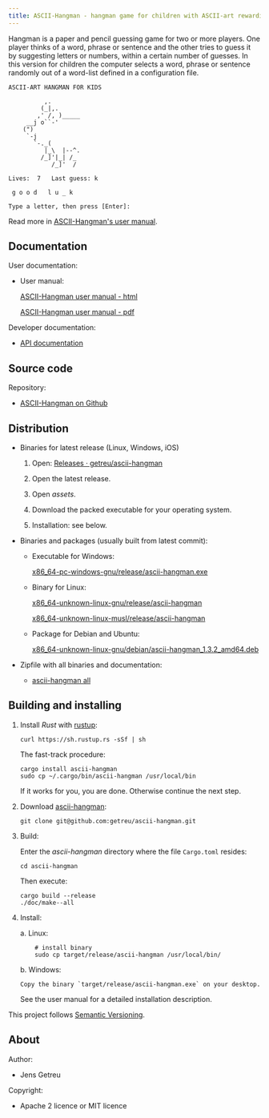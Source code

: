 ```yaml
---
title: ASCII-Hangman - hangman game for children with ASCII-art rewarding
---
```


Hangman is a paper and pencil guessing game for two or more players.  One player
thinks of a word, phrase or sentence and the other tries to guess it by
suggesting letters or numbers, within a certain number of guesses. In this
version for children the computer selects a word, phrase or sentence randomly
out of a word-list defined in a configuration file. 

```
ASCII-ART HANGMAN FOR KIDS

          ,.
         (_|,.
        ,' /, )_____
     __j o``-'
    (")
     `-j
       `-._(
          |_\  |--^.
         /_]'|_| /_
            /_]'  /

Lives:	7	Last guess: k

 g o o d   l u _ k

Type a letter, then press [Enter]: 
```

Read more in [ASCII-Hangman's user manual](/projects/ascii-hangman/ascii-hangman--manual.html).

## Documentation

User documentation:

* User manual:

  [ASCII-Hangman user manual - html](/projects/ascii-hangman/ascii-hangman--manual.html)

  [ASCII-Hangman user manual - pdf](/_downloads/ascii-hangman--manual.pdf)


Developer documentation:

* [API documentation](/projects/ascii-hangman/_downloads/doc/ascii_hangman/)


## Source code

Repository:

* [ASCII-Hangman on Github](https://github.com/getreu/ascii-hangman)


## Distribution

* Binaries for latest release (Linux, Windows, iOS)

    1. Open: [Releases · getreu/ascii-hangman](https://github.com/getreu/ascii-hangman/releases)

    2. Open the latest release.

    3. Open *assets*.

    4. Download the packed executable for your operating system.

    5. Installation: see below.

* Binaries and packages (usually built from latest commit):

  - Executable for Windows:

    [x86_64-pc-windows-gnu/release/ascii-hangman.exe](/projects/ascii-hangman/_downloads/x86_64-pc-windows-gnu/release/ascii-hangman.exe)

  - Binary for Linux:

    [x86_64-unknown-linux-gnu/release/ascii-hangman](/projects/ascii-hangman/_downloads/x86_64-unknown-linux-gnu/release/ascii-hangman)

    [x86_64-unknown-linux-musl/release/ascii-hangman](/projects/ascii-hangman/_downloads/x86_64-unknown-linux-musl/release/ascii-hangman)

  - Package for Debian and Ubuntu:

    [x86_64-unknown-linux-gnu/debian/ascii-hangman_1.3.2_amd64.deb](/projects/ascii-hangman/_downloads/x86_64-unknown-linux-gnu/debian/ascii-hangman_4.9.1_amd64.deb)


* Zipfile with all binaries and documentation:

  - [ascii-hangman all](/_downloads/ascii-hangman.zip)



## Building and installing

1. Install *Rust* with [rustup](https://www.rustup.rs/):

       curl https://sh.rustup.rs -sSf | sh

   The fast-track procedure:

       cargo install ascii-hangman
       sudo cp ~/.cargo/bin/ascii-hangman /usr/local/bin

   If it works for you, you are done. Otherwise continue the next step.

2. Download [ascii-hangman](#ascii-hangman):

       git clone git@github.com:getreu/ascii-hangman.git

3. Build:

   Enter the *ascii-hangman* directory where the file `Cargo.toml`
   resides:

       cd ascii-hangman


   Then execute:

       cargo build --release
       ./doc/make--all

4. Install:

   a.  Linux:

           # install binary
           sudo cp target/release/ascii-hangman /usr/local/bin/

   b.  Windows:

       Copy the binary `target/release/ascii-hangman.exe` on your desktop.

   See the user manual for a detailed installation description.

This project follows [Semantic Versioning](https://semver.org/).



## About

Author:

* Jens Getreu

Copyright:

* Apache 2 licence or MIT licence

<!--
Build status:

* ![status](https://travis-ci.org/getreu/ascii-hangman.svg?branch=master)  
-->
